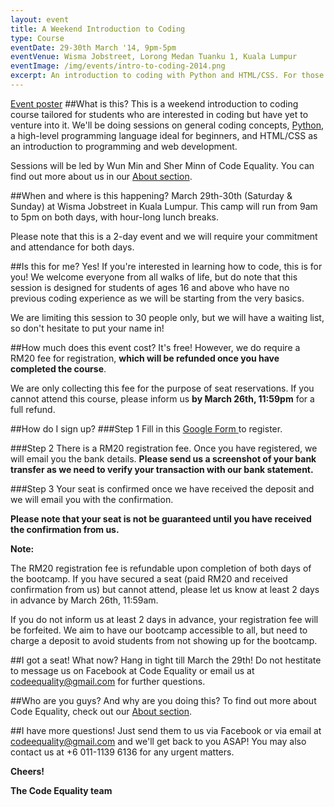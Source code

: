 ```yaml
---
layout: event
title: A Weekend Introduction to Coding
type: Course
eventDate: 29-30th March '14, 9pm-5pm
eventVenue: Wisma Jobstreet, Lorong Medan Tuanku 1, Kuala Lumpur 
eventImage: /img/events/intro-to-coding-2014.png
excerpt: An introduction to coding with Python and HTML/CSS. For those who are curious.
---
```


<a class="large" target="_blank" href="/img/events/intro-to-coding-2014.png">Event poster</a>
##What is this?
This is a weekend introduction to coding course tailored for students who are interested in coding but have yet to venture into it. We'll be doing sessions on general coding concepts, <a href="http://python.org">Python</a>, a high-level programming language ideal for beginners, and HTML/CSS as an introduction to programming and web development.

Sessions will be led by Wun Min and Sher Minn of Code Equality. You can find out more about us in our <a href="http://codeequality.org/index.html#about">About section</a>.

##When and where is this happening?
March 29th-30th (Saturday & Sunday) at Wisma Jobstreet in Kuala Lumpur. This camp will run from 9am to 5pm on both days, with hour-long lunch breaks.

Please note that this is a 2-day event and we will require your commitment and attendance for both days.


##Is this for me?
Yes! If you're interested in learning how to code, this is for you! We welcome everyone from all walks of life, but do note that this session is designed for students of ages 16 and above who have no previous coding experience as we will be starting from the very basics.

We are limiting this session to 30 people only, but we will have a waiting list, so don't hesitate to put your name in! 

##How much does this event cost?
It's free! However, we do require a RM20 fee for registration, <strong>which will be refunded once you have completed the course</strong>.

We are only collecting this fee for the purpose of seat reservations. If you cannot attend this course, please inform us <strong>by March 26th, 11:59pm</strong> for a full refund.

##How do I sign up?
###Step 1
Fill in this  <a href="https://docs.google.com/forms/d/1m7oZ9kchVh1HXeWRJH680J2n-v6HHebSmMmKDnh0mtU/viewform" target="_blank">Google Form </a> to register.

###Step 2
There is a RM20 registration fee. Once you have registered, we will email you the bank details. <strong>Please send us a screenshot of your bank transfer as we need to verify your transaction with our bank statement. </strong>

###Step 3
Your seat is confirmed once we have received the deposit and we will email you with the confirmation.

<strong>Please note that your seat is not be guaranteed until you have received the confirmation from us.</strong>

<div class="well">
<strong>Note:</strong>
<p>
The RM20 registration fee is refundable upon completion of both days of the bootcamp. If you have secured a seat (paid RM20 and received confirmation from us) but cannot attend, please let us know at least 2 days in advance by March 26th, 11:59am.
</p>

<p>
If you do not inform us at least 2 days in advance, your registration fee will be forfeited. We aim to have our bootcamp accessible to all, but need to charge a deposit to avoid students from not showing up for the bootcamp.
</p>
</div>

##I got a seat! What now?
Hang in tight till March the 29th! Do not hestitate to message us on Facebook at Code Equality or email us at <a href="mailto:codeequality@gmail.com">codeequality@gmail.com</a> for further questions.

##Who are you guys? And why are you doing this?
To find out more about Code Equality, check out our <a href="http://codeequality.org/index.html#about">About section</a>. 

##I have more questions!
Just send them to us via Facebook or via email at <a href="mailto:codeequality@gmail.com">codeequality@gmail.com</a> and we'll get back to you ASAP! You may also contact us at +6 011-1139 6136 for any urgent matters.

__Cheers!__

__The Code Equality team__
